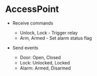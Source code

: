 ﻿# AccessPoint

* Receive commands
  * Unlock, Lock - Trigger relay
  * Arm, Armed - Set alarm status flag
  
* Send events
  * Door: Open, Closed
  * Lock: Unlocked, Locked
  * Alarm: Armed, Disarmed